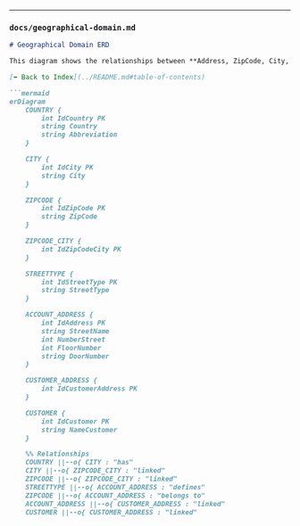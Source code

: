 
---

### `docs/geographical-domain.md`
```markdown
# Geographical Domain ERD

This diagram shows the relationships between **Address, ZipCode, City, Country, and StreetType**.

[⬅️ Back to Index](../README.md#table-of-contents)

```mermaid
erDiagram
    COUNTRY {
        int IdCountry PK
        string Country
        string Abbreviation
    }

    CITY {
        int IdCity PK
        string City
    }

    ZIPCODE {
        int IdZipCode PK
        string ZipCode
    }

    ZIPCODE_CITY {
        int IdZipCodeCity PK
    }

    STREETTYPE {
        int IdStreetType PK
        string StreetType
    }

    ACCOUNT_ADDRESS {
        int IdAddress PK
        string StreetName
        int NumberStreet
        int FloorNumber
        string DoorNumber
    }

    CUSTOMER_ADDRESS {
        int IdCustomerAddress PK
    }

    CUSTOMER {
        int IdCustomer PK
        string NameCustomer
    }

    %% Relationships
    COUNTRY ||--o{ CITY : "has"
    CITY ||--o{ ZIPCODE_CITY : "linked"
    ZIPCODE ||--o{ ZIPCODE_CITY : "linked"
    STREETTYPE ||--o{ ACCOUNT_ADDRESS : "defines"
    ZIPCODE ||--o{ ACCOUNT_ADDRESS : "belongs to"
    ACCOUNT_ADDRESS ||--o{ CUSTOMER_ADDRESS : "linked"
    CUSTOMER ||--o{ CUSTOMER_ADDRESS : "linked"
